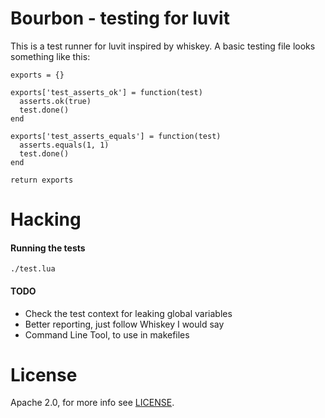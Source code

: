 Bourbon - testing for luvit
===========================

This is a test runner for luvit inspired by whiskey. A basic testing file looks something like this:

    exports = {}

    exports['test_asserts_ok'] = function(test)
      asserts.ok(true)
      test.done()
    end

    exports['test_asserts_equals'] = function(test)
      asserts.equals(1, 1)
      test.done()
    end

    return exports

Hacking
=======
#### Running the tests

    ./test.lua

#### TODO

 * Check the test context for leaking global variables
 * Better reporting, just follow Whiskey I would say
 * Command Line Tool, to use in makefiles

License
=======

Apache 2.0, for more info see [LICENSE](/racker/luvit-bourbon/blob/master/LICENSE).
